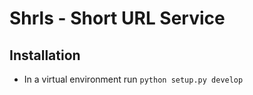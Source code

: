 Shrls - Short URL Service
=========================

Installation
------------

  * In a virtual environment run `python setup.py develop`
